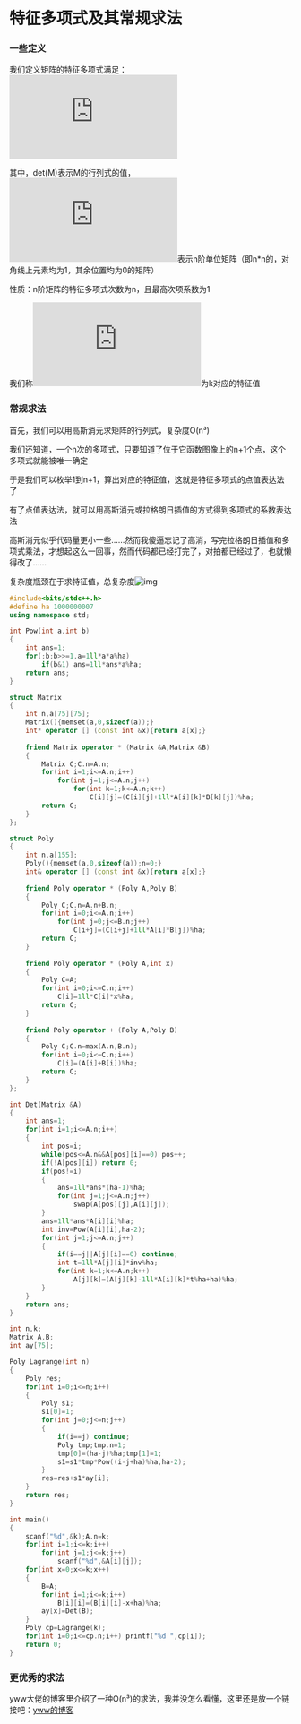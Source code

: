 # 特征多项式及其常规求法

### 一些定义

我们定义矩阵的特征多项式满足：![img](http://latex.codecogs.com/svg.latex?p_A(k)=det(kI_n-A))

其中，det(M)表示M的行列式的值，![img](http://latex.codecogs.com/svg.latex?I_n)表示n阶单位矩阵（即n*n的，对角线上元素均为1，其余位置均为0的矩阵）

性质：n阶矩阵的特征多项式次数为n，且最高次项系数为1

我们称![img](http://latex.codecogs.com/svg.latex?p_A(k))为k对应的特征值

### 常规求法

首先，我们可以用高斯消元求矩阵的行列式，复杂度O(n³)

我们还知道，一个n次的多项式，只要知道了位于它函数图像上的n+1个点，这个多项式就能被唯一确定

于是我们可以枚举1到n+1，算出对应的特征值，这就是特征多项式的点值表达法了

有了点值表达法，就可以用高斯消元或拉格朗日插值的方式得到多项式的系数表达法

高斯消元似乎代码量更小一些……然而我傻逼忘记了高消，写完拉格朗日插值和多项式乘法，才想起这么一回事，然而代码都已经打完了，对拍都已经过了，也就懒得改了……

复杂度瓶颈在于求特征值，总复杂度![img](http://latex.codecogs.com/svg.latex?O(n^4))

```cpp
#include<bits/stdc++.h>
#define ha 1000000007
using namespace std;

int Pow(int a,int b)
{
	int ans=1;
	for(;b;b>>=1,a=1ll*a*a%ha)
		if(b&1) ans=1ll*ans*a%ha;
	return ans;
}

struct Matrix
{
	int n,a[75][75];
	Matrix(){memset(a,0,sizeof(a));}
	int* operator [] (const int &x){return a[x];}
	
	friend Matrix operator * (Matrix &A,Matrix &B)
	{
		Matrix C;C.n=A.n;
		for(int i=1;i<=A.n;i++)
			for(int j=1;j<=A.n;j++)
				for(int k=1;k<=A.n;k++)
					C[i][j]=(C[i][j]+1ll*A[i][k]*B[k][j])%ha;
		return C;
	}
};

struct Poly
{
	int n,a[155];
	Poly(){memset(a,0,sizeof(a));n=0;}
	int& operator [] (const int &x){return a[x];}
	
	friend Poly operator * (Poly A,Poly B)
	{
		Poly C;C.n=A.n+B.n;
		for(int i=0;i<=A.n;i++)
			for(int j=0;j<=B.n;j++)
				C[i+j]=(C[i+j]+1ll*A[i]*B[j])%ha;
		return C;
	}
	
	friend Poly operator * (Poly A,int x)
	{
		Poly C=A;
		for(int i=0;i<=C.n;i++)
			C[i]=1ll*C[i]*x%ha;
		return C;
	}
	
	friend Poly operator + (Poly A,Poly B)
	{
		Poly C;C.n=max(A.n,B.n);
		for(int i=0;i<=C.n;i++)
			C[i]=(A[i]+B[i])%ha;
		return C;
	}
};

int Det(Matrix &A)
{
	int ans=1;
	for(int i=1;i<=A.n;i++)
	{
		int pos=i;
		while(pos<=A.n&&A[pos][i]==0) pos++;
		if(!A[pos][i]) return 0;
		if(pos!=i)
		{
			ans=1ll*ans*(ha-1)%ha;
			for(int j=1;j<=A.n;j++)
				swap(A[pos][j],A[i][j]);
		}
		ans=1ll*ans*A[i][i]%ha;
		int inv=Pow(A[i][i],ha-2);
		for(int j=1;j<=A.n;j++)
		{
			if(i==j||A[j][i]==0) continue;
			int t=1ll*A[j][i]*inv%ha;
			for(int k=1;k<=A.n;k++)
				A[j][k]=(A[j][k]-1ll*A[i][k]*t%ha+ha)%ha;
		}
	}
	return ans;
}

int n,k;
Matrix A,B;
int ay[75];

Poly Lagrange(int n)
{
	Poly res;
	for(int i=0;i<=n;i++)
	{
		Poly s1;
		s1[0]=1;
		for(int j=0;j<=n;j++)
		{
			if(i==j) continue;
			Poly tmp;tmp.n=1;
			tmp[0]=(ha-j)%ha;tmp[1]=1;
			s1=s1*tmp*Pow((i-j+ha)%ha,ha-2);
		}
		res=res+s1*ay[i];
	}
	return res;
}

int main()
{
	scanf("%d",&k);A.n=k;
	for(int i=1;i<=k;i++)
		for(int j=1;j<=k;j++)
			scanf("%d",&A[i][j]);
    for(int x=0;x<=k;x++)
    {
    	B=A;
    	for(int i=1;i<=k;i++)
    		B[i][i]=(B[i][i]-x+ha)%ha;
    	ay[x]=Det(B);
    }
    Poly cp=Lagrange(k);
    for(int i=0;i<=cp.n;i++) printf("%d ",cp[i]);
    return 0;
}
```

### 更优秀的求法

yww大佬的博客里介绍了一种O(n³)的求法，我并没怎么看懂，这里还是放一个链接吧：[yww的博客](https://www.cnblogs.com/ywwyww/p/8522541.html)